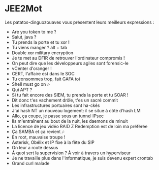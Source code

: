 # JEE2Mot
Les patatos-dinguozouaves vous présentent leurs meilleurs expressions :

* Are you token to me ?
* Salut, java ?
* Tu prends la porte et tu xor !
* Tu viens manger ? alt + tab
* Double xor military encryption
* Je te met au DFIR de retrouver l'ordinateur compromis !
* On peut dire que les développeurs agiles sont forensic-le
* vCenter d'oranger !
* CERT, l'affaire est dans le SOC
* Tu consommes trop, fait GAFA toi
* Shell must go on 🎶
* Qui APT ?
* Si tu fait encore des SIEM, tu prends la porte et tu SOAR !
* Dit donc t'es vachement drôle, t'es un sacré commit
* Les infrastructures portuaires sont ha-ckés
* J'ai hash NT un nouveau logement: il se situe à côté d'hash LM
* Allo, ça coupe, je passe sous un tunnel IPsec
* Ils m'entraînent au bout de la nuit, les daemons de minuit
* La licence de jeu vidéo RAID Z Redemption est de loin ma préférée
* Ça SAMBA et ça revient 🎶
* En root, mauvaise troupe !
* Asterisk, Obélix et IP fixe à la fête du SIP
* On leur a rooté dessus
* À quoi sert la supervision ? À voir à travers un hyperviseur
* Je ne travaille plus dans l'informatique, je suis devenu expert crontab
* Grand curl malade
